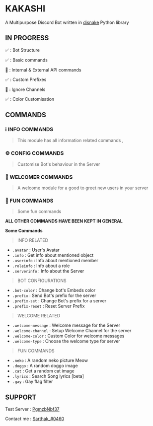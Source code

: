 
# KAKASHI

A Multipurpose Discord Bot written in [disnake](https://github.com/DisnakeDev/disnake) Python library

## IN PROGRESS

✅ : Bot Structure

✅ : Basic commands

🔲 : Internal & External API commands

✅ : Custom Prefixes

🔲 : Ignore Channels

✅ : Color Customisation

## COMMANDS
### ℹ️ INFO COMMANDS
> This module has all information related commands ,
### ⚙️ CONFIG COMMANDS
> Customise Bot's behaviour in the Server 
### 👋 WELCOMER COMMANDS
> A welcome module for a good to greet new users in your server
### 🍿 FUN COMMANDS
> Some fun commands

**ALL OTHER COMMANDS HAVE BEEN KEPT IN GENERAL**

**Some Commands**
> INFO RELATED
* `.avatar` : User's Avatar
* `.info` : Get info about mentioned object
* `.userinfo` : Info about mentioned member
* `.roleinfo` : Info about a role
* `.serverinfo` : Info about the Server
> BOT CONFIGURATIONS
* `.bot-color` : Change bot's Embeds color
* `.prefix` : Send Bot's prefix for the server
* `.prefix-set` : Change Bot's prefix for a server
* `.prefix-reset` : Reset Server Prefix
> WELCOME RELATED
* `.welcome-message` : Welcome message for the Server
* `.welcome-channel` : Setup Welcome Channel for the server
* `.welcome-color` : Custom Color for welcome messages
* `.welcome-type` : Choose the welcome type for server
> FUN COMMANDS
* `.neko` : A random neko picture Meow
* `.doggo` : A random doggo image
* `.cat` : Get a random cat image
* `.lyrics` : Search Song lyrics [beta]
* `.gay` : Gay flag filter

## SUPPORT 

Test Server : [PgmzbNbf37](https://discord.gg/PgmzbNbf37)

Contact me : [Sarthak_#0460](https://discord.com/users/580034015759826944)


